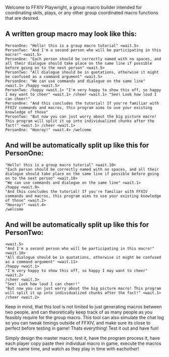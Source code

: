 Welcome to FFXIV Playwright, a group macro builder intended for coordinating skits, plays, or any other group coordinated macro functions that are desired.


## A written group macro may look like this:
```
PersonOne: "Hello! this is a group macro tutorial" <wait.5>
PersonTwo: "And I'm a second person who will be participating in this macro!" <wait.5>
PersonOne: "Each person should be correctly named with no spaces, and all their dialogue should take place on the same line if possible before going on to the next person" <wait.5>
PersonTwo: "All dialogue should be in quotations, otherwise it might be confused as a command argument" <wait.5>
PersonOne: "We can use commands and dialogue on the same line" <wait.1> /happy <wait.5> 
PersonTwo: /happy <wait.1> "I'm very happy to show this off, so happy I may want to cheer" <wait.1> /cheer <wait.1> "See! Look how loud I can cheer!"
PersonOne: "And this concludes the tutorial! If you're familiar with FFXIV commands and macros, this program aims to use your existing knowledge of those" 
PersonTwo: "But now you can just worry about the big picture macro! This program will split it up into individualized chunks after the fact!" <wait.1> /cheer <wait.1>
PersonOne: "Hooray!" <wait.4> /welcome
```
## And will be automatically split up like this for PersonOne:
```
"Hello! this is a group macro tutorial" <wait.10>
"Each person should be correctly named with no spaces, and all their dialogue should take place on the same line if possible before going on to the next person" <wait.10>
"We can use commands and dialogue on the same line" <wait.1>
/happy <wait.9>
"And this concludes the tutorial! If you're familiar with FFXIV commands and macros, this program aims to use your existing knowledge of those" <wait.2>
"Hooray!" <wait.4>
/welcome
```
## And will be automatically split up like this for PersonTwo:
```
<wait.5>
"And I'm a second person who will be participating in this macro!" <wait.10>
"All dialogue should be in quotations, otherwise it might be confused as a command argument" <wait.11>
/happy <wait.1>
"I'm very happy to show this off, so happy I may want to cheer" <wait.2>
/cheer <wait.3>
"See! Look how loud I can cheer!" 
"But now you can just worry about the big picture macro! This program will split it up into individualized chunks after the fact!" <wait.1>
/cheer <wait.2>
```
Keep in mind, that this tool is not limited to just generating macros between two people, and can theoretically keep track of as many people as you feasibly require for the group macro.
This tool can also simulate the chat log so you can tweak timings outside of FFXIV, and make sure its close to perfect before testing in game!
Thats everything! Test it out and have fun!

Simply design the master macro, test it, have the program process it, have each player copy paste their individual macro in game, execute the macros at the same time, and watch as they play in time with eachother!


